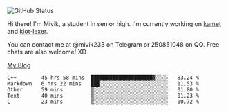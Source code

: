 ![GitHub Status](https://github-readme-stats.vercel.app/api?show_icons=true&username=Mivik)

Hi there! I'm Mivik, a student in senior high. I'm currently working on [kamet](https://github.com/Mivik/kamet) and [kiot-lexer](https://github.com/KiotLand/kiot-lexer).

You can contact me at @mivik233 on Telegram or 250851048 on QQ. Free chats are also welcome! XD

[My Blog](https://mivik.gitee.io)

<!--START_SECTION:waka-->
```text
C++        45 hrs 58 mins  ████████████████████▓░░░░   83.24 % 
Markdown   6 hrs 22 mins   ███░░░░░░░░░░░░░░░░░░░░░░   11.53 % 
Other      59 mins         ▒░░░░░░░░░░░░░░░░░░░░░░░░   01.80 % 
Text       40 mins         ▒░░░░░░░░░░░░░░░░░░░░░░░░   01.23 % 
C          23 mins         ▒░░░░░░░░░░░░░░░░░░░░░░░░   00.72 % 
```
<!--END_SECTION:waka-->
